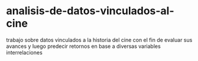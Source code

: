 # analisis-de-datos-vinculados-al-cine
trabajo sobre datos vinculados a la historia del cine con el fin de evaluar sus avances y luego predecir retornos en base a diversas variables interrelaciones
